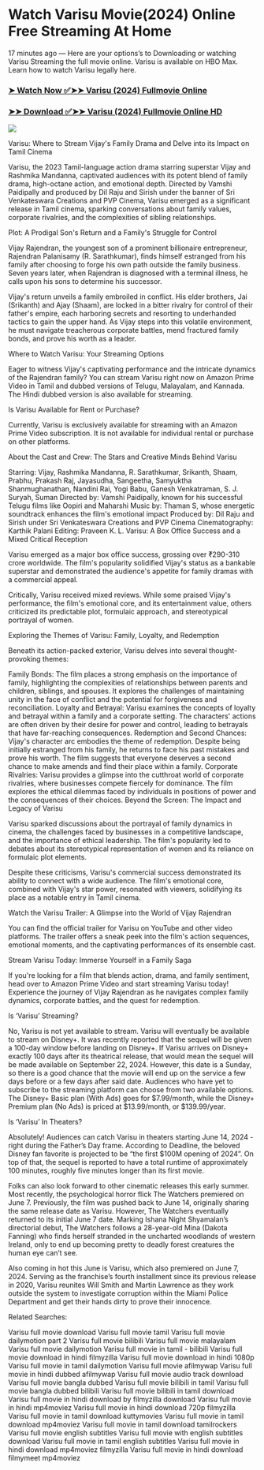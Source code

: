 # Watch Varisu Movie(2024) Online Free Streaming At Home

17 minutes ago — Here are your options’s to Downloading or watching Varisu Streaming the full movie online. Varisu is available on HBO Max. Learn how to watch Varisu legally here.


### [➤ Watch Now ✅➤➤ Varisu (2024) Fullmovie Online](https://hindiandtamildubbedmovies.blogspot.com/2024/09/varisu-near-me-2024.html)

### [➤➤ Download ✅➤➤ Varisu (2024) Fullmovie Online HD](https://hindiandtamildubbedmovies.blogspot.com/2024/09/varisu-near-me-2024.html)

<p dir="auto"><a href="https://hindiandtamildubbedmovies.blogspot.com/2024/09/varisu-near-me-2024.html" title="PLAY NOW" rel="nofollow"><img src="https://i.imgur.com/jhNGoEt.gif" style="max-width: 100%;"></a></p>


Varisu: Where to Stream Vijay's Family Drama and Delve into its Impact on Tamil Cinema

Varisu, the 2023 Tamil-language action drama starring superstar Vijay and Rashmika Mandanna, captivated audiences with its potent blend of family drama, high-octane action, and emotional depth. Directed by Vamshi Paidipally and produced by Dil Raju and Sirish under the banner of Sri Venkateswara Creations and PVP Cinema, Varisu emerged as a significant release in Tamil cinema, sparking conversations about family values, corporate rivalries, and the complexities of sibling relationships.

Plot: A Prodigal Son's Return and a Family's Struggle for Control

Vijay Rajendran, the youngest son of a prominent billionaire entrepreneur, Rajendran Palanisamy (R. Sarathkumar), finds himself estranged from his family after choosing to forge his own path outside the family business. Seven years later, when Rajendran is diagnosed with a terminal illness, he calls upon his sons to determine his successor.

Vijay's return unveils a family embroiled in conflict. His elder brothers, Jai (Srikanth) and Ajay (Shaam), are locked in a bitter rivalry for control of their father's empire, each harboring secrets and resorting to underhanded tactics to gain the upper hand. As Vijay steps into this volatile environment, he must navigate treacherous corporate battles, mend fractured family bonds, and prove his worth as a leader.

Where to Watch Varisu: Your Streaming Options

Eager to witness Vijay's captivating performance and the intricate dynamics of the Rajendran family? You can stream Varisu right now on Amazon Prime Video in Tamil and dubbed versions of Telugu, Malayalam, and Kannada. The Hindi dubbed version is also available for streaming.

Is Varisu Available for Rent or Purchase?

Currently, Varisu is exclusively available for streaming with an Amazon Prime Video subscription. It is not available for individual rental or purchase on other platforms.

About the Cast and Crew: The Stars and Creative Minds Behind Varisu

Starring: Vijay, Rashmika Mandanna, R. Sarathkumar, Srikanth, Shaam, Prabhu, Prakash Raj, Jayasudha, Sangeetha, Samyuktha Shanmughanathan, Nandini Rai, Yogi Babu, Ganesh Venkatraman, S. J. Suryah, Suman
Directed by: Vamshi Paidipally, known for his successful Telugu films like Oopiri and Maharshi
Music by: Thaman S, whose energetic soundtrack enhances the film's emotional impact
Produced by: Dil Raju and Sirish under Sri Venkateswara Creations and PVP Cinema
Cinematography: Karthik Palani
Editing: Praveen K. L.
Varisu: A Box Office Success and a Mixed Critical Reception

Varisu emerged as a major box office success, grossing over ₹290-310 crore worldwide. The film's popularity solidified Vijay's status as a bankable superstar and demonstrated the audience's appetite for family dramas with a commercial appeal.

Critically, Varisu received mixed reviews. While some praised Vijay's performance, the film's emotional core, and its entertainment value, others criticized its predictable plot, formulaic approach, and stereotypical portrayal of women.

Exploring the Themes of Varisu: Family, Loyalty, and Redemption

Beneath its action-packed exterior, Varisu delves into several thought-provoking themes:

Family Bonds: The film places a strong emphasis on the importance of family, highlighting the complexities of relationships between parents and children, siblings, and spouses. It explores the challenges of maintaining unity in the face of conflict and the potential for forgiveness and reconciliation.
Loyalty and Betrayal: Varisu examines the concepts of loyalty and betrayal within a family and a corporate setting. The characters' actions are often driven by their desire for power and control, leading to betrayals that have far-reaching consequences.
Redemption and Second Chances: Vijay's character arc embodies the theme of redemption. Despite being initially estranged from his family, he returns to face his past mistakes and prove his worth. The film suggests that everyone deserves a second chance to make amends and find their place within a family.
Corporate Rivalries: Varisu provides a glimpse into the cutthroat world of corporate rivalries, where businesses compete fiercely for dominance. The film explores the ethical dilemmas faced by individuals in positions of power and the consequences of their choices.
Beyond the Screen: The Impact and Legacy of Varisu

Varisu sparked discussions about the portrayal of family dynamics in cinema, the challenges faced by businesses in a competitive landscape, and the importance of ethical leadership. The film's popularity led to debates about its stereotypical representation of women and its reliance on formulaic plot elements.

Despite these criticisms, Varisu's commercial success demonstrated its ability to connect with a wide audience. The film's emotional core, combined with Vijay's star power, resonated with viewers, solidifying its place as a notable entry in Tamil cinema.

Watch the Varisu Trailer: A Glimpse into the World of Vijay Rajendran

You can find the official trailer for Varisu on YouTube and other video platforms. The trailer offers a sneak peek into the film's action sequences, emotional moments, and the captivating performances of its ensemble cast.

Stream Varisu Today: Immerse Yourself in a Family Saga

If you're looking for a film that blends action, drama, and family sentiment, head over to Amazon Prime Video and start streaming Varisu today! Experience the journey of Vijay Rajendran as he navigates complex family dynamics, corporate battles, and the quest for redemption.


Is ‘Varisu’ Streaming?

No, Varisu is not yet available to stream. Varisu will eventually be available to stream on Disney+. It was recently reported that the sequel will be given a 100-day window before landing on Disney+. If Varisu arrives on Disney+ exactly 100 days after its theatrical release, that would mean the sequel will be made available on September 22, 2024. However, this date is a Sunday, so there is a good chance that the movie will end up on the service a few days before or a few days after said date. Audiences who have yet to subscribe to the streaming platform can choose from two available options. The Disney+ Basic plan (With Ads) goes for $7.99/month, while the Disney+ Premium plan (No Ads) is priced at $13.99/month, or $139.99/year.

Is ‘Varisu’ In Theaters?

Absolutely! Audiences can catch Varisu in theaters starting June 14, 2024 - right during the Father’s Day frame. According to Deadline, the beloved Disney fan favorite is projected to be “the first $100M opening of 2024”. On top of that, the sequel is reported to have a total runtime of approximately 100 minutes, roughly five minutes longer than its first movie.

Folks can also look forward to other cinematic releases this early summer. Most recently, the psychological horror flick The Watchers premiered on June 7. Previously, the film was pushed back to June 14, originally sharing the same release date as Varisu. However, The Watchers eventually returned to its initial June 7 date. Marking Ishana Night Shyamalan’s directorial debut, The Watchers follows a 28-year-old Mina (Dakota Fanning) who finds herself stranded in the uncharted woodlands of western Ireland, only to end up becoming pretty to deadly forest creatures the human eye can’t see.

Also coming in hot this June is Varisu, which also premiered on June 7, 2024. Serving as the franchise’s fourth installment since its previous release in 2020, Varisu reunites Will Smith and Martin Lawrence as they work outside the system to investigate corruption within the Miami Police Department and get their hands dirty to prove their innocence.


Related Searches:

Varisu full movie download
Varisu full movie tamil
Varisu full movie dailymotion part 2
Varisu full movie bilibili
Varisu full movie malayalam
Varisu full movie dailymotion
Varisu full movie in tamil - bilibili
Varisu full movie download in hindi filmyzilla
Varisu full movie download in hindi 1080p
Varisu full movie in tamil dailymotion
Varisu full movie afilmywap
Varisu full movie in hindi dubbed afilmywap
Varisu full movie audio track download
Varisu full movie bangla dubbed
Varisu full movie bilibili in tamil
Varisu full movie bangla dubbed bilibili
Varisu full movie bilibili in tamil download
Varisu full movie in hindi download by filmyzilla
download Varisu full movie in hindi mp4moviez
Varisu full movie in hindi download 720p filmyzilla
Varisu full movie in tamil download kuttymovies
Varisu full movie in tamil download mp4moviez
Varisu full movie in tamil download tamilrockers
Varisu full movie english subtitles
Varisu full movie with english subtitles download
Varisu full movie in tamil english subtitles
Varisu full movie in hindi download mp4moviez filmyzilla
Varisu full movie in hindi download filmymeet mp4moviez
